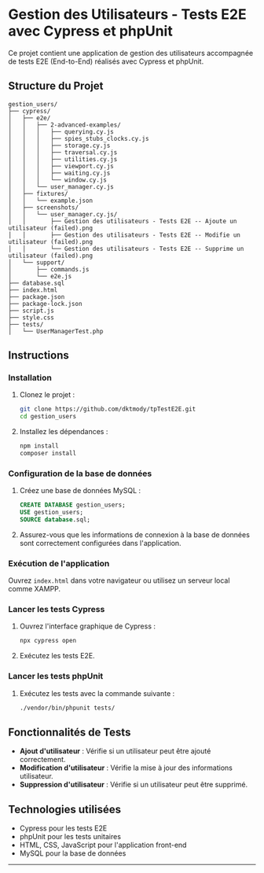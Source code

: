 # Gestion des Utilisateurs - Tests E2E avec Cypress et phpUnit

Ce projet contient une application de gestion des utilisateurs accompagnée de tests E2E (End-to-End) réalisés avec Cypress et phpUnit.

## Structure du Projet

```
gestion_users/
├── cypress/
│   ├── e2e/
│   │   ├── 2-advanced-examples/
│   │   │   ├── querying.cy.js
│   │   │   ├── spies_stubs_clocks.cy.js
│   │   │   ├── storage.cy.js
│   │   │   ├── traversal.cy.js
│   │   │   ├── utilities.cy.js
│   │   │   ├── viewport.cy.js
│   │   │   ├── waiting.cy.js
│   │   │   └── window.cy.js
│   │   └── user_manager.cy.js
│   ├── fixtures/
│   │   └── example.json
│   ├── screenshots/
│   │   └── user_manager.cy.js/
│   │       ├── Gestion des utilisateurs - Tests E2E -- Ajoute un utilisateur (failed).png
│   │       ├── Gestion des utilisateurs - Tests E2E -- Modifie un utilisateur (failed).png
│   │       └── Gestion des utilisateurs - Tests E2E -- Supprime un utilisateur (failed).png
│   └── support/
│       ├── commands.js
│       └── e2e.js
├── database.sql
├── index.html
├── package.json
├── package-lock.json
├── script.js
├── style.css
├── tests/
│   └── UserManagerTest.php
```

## Instructions

### Installation

1. Clonez le projet :

   ```bash
   git clone https://github.com/dktmody/tpTestE2E.git
   cd gestion_users
   ```

2. Installez les dépendances :

   ```bash
   npm install
   composer install
   ```

### Configuration de la base de données

1. Créez une base de données MySQL :

   ```sql
   CREATE DATABASE gestion_users;
   USE gestion_users;
   SOURCE database.sql;
   ```

2. Assurez-vous que les informations de connexion à la base de données sont correctement configurées dans l'application.

### Exécution de l'application

Ouvrez `index.html` dans votre navigateur ou utilisez un serveur local comme XAMPP.

### Lancer les tests Cypress

1. Ouvrez l'interface graphique de Cypress :

   ```bash
   npx cypress open
   ```

2. Exécutez les tests E2E.

### Lancer les tests phpUnit

1. Exécutez les tests avec la commande suivante :

   ```bash
   ./vendor/bin/phpunit tests/
   ```

## Fonctionnalités de Tests

- **Ajout d'utilisateur** : Vérifie si un utilisateur peut être ajouté correctement.
- **Modification d'utilisateur** : Vérifie la mise à jour des informations utilisateur.
- **Suppression d'utilisateur** : Vérifie si un utilisateur peut être supprimé.

## Technologies utilisées

- Cypress pour les tests E2E
- phpUnit pour les tests unitaires
- HTML, CSS, JavaScript pour l'application front-end
- MySQL pour la base de données

---

